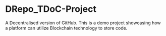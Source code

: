 # DRepo_TDoC-Project
 A Decentralised version of GitHub. This is a demo project showcasing how a platform can utilize Blockchain technology to store code.
